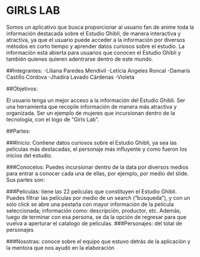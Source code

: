# GIRLS LAB

Somos un aplicativo que busca proporcionar al usuario fan de anime toda la información destacada sobre el Estudio Ghibli, de manera interactiva y atractiva, ya que el usuario puede acceder a la información por diversos métodos en corto tiempo y aprender datos curiosos sobre el estudio. La información está abierta para usuarios que conocen el Estudio Ghibli y también quienes quieren adentrarse dentro de este mundo. 

##Integrantes: 
-Liliana Paredes Mendivil
-Leticia Angeles Roncal
-Damaris Castillo Córdova
-Jhadira Lavado Cárdenas
-Violeta

##Objetivos:

El usuario tenga un mejor acceso a la información del Estudio Ghibli.
Ser una herramienta que recopile información de manera más atractiva y organizada.
Ser un ejemplo de mujeres que incursionan dentro de la tecnología, con el logo de “Girls Lab”. 

##Partes: 

###Inicio: Contiene datos curiosos sobre el Estudio Ghibli, ya sea las películas más destacadas, el personaje más influyente y como fueron los inicios del estudio.


###Conocelos: Puedes incursionar dentro de la data por diversos medios para entrar a conocer cada una de ellas, por ejemplo, por medio del slide. Sus partes son:

###Películas: tiene las 22 películas que constituyen el Estudio Ghibli. Puedes filtrar  las películas por medio de un search (“búsqueda”), y con un solo click se abre una pestaña con mayor información de la película seleccionada; información como: descripción, productor, etc. Además, luego de terminar con esa persona, se da la opción de regresar para que vuelva a aperturar el catalogo de peliculas. 
###Personajes: del total de personajes 


###Nosotras: conoce sobre el equipo que estuvo detrás de la aplicación y la mentora que nos ayudó en la elaboración
